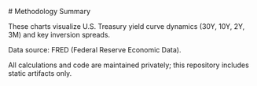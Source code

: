 \# Methodology Summary



These charts visualize U.S. Treasury yield curve dynamics (30Y, 10Y, 2Y, 3M) and key inversion spreads.

Data source: FRED (Federal Reserve Economic Data).

All calculations and code are maintained privately; this repository includes static artifacts only.



